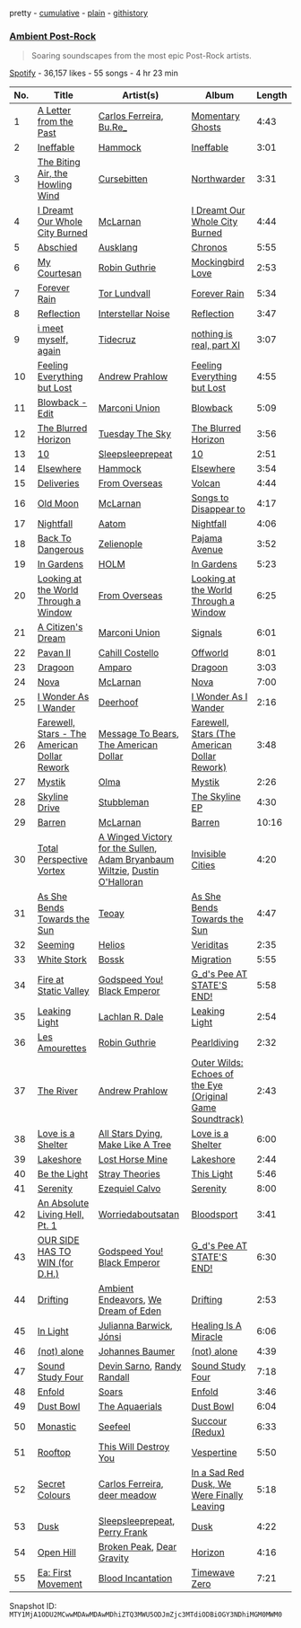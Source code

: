 pretty - [cumulative](/playlists/cumulative/37i9dQZF1DX9uKvEw7Rwtq.md) - [plain](/playlists/plain/37i9dQZF1DX9uKvEw7Rwtq) - [githistory](https://github.githistory.xyz/mackorone/spotify-playlist-archive/blob/main/playlists/plain/37i9dQZF1DX9uKvEw7Rwtq)

### [Ambient Post\-Rock](https://open.spotify.com/playlist/37i9dQZF1DX9uKvEw7Rwtq)

> Soaring soundscapes from the most epic Post\-Rock artists.

[Spotify](https://open.spotify.com/user/spotify) - 36,157 likes - 55 songs - 4 hr 23 min

| No. | Title | Artist(s) | Album | Length |
|---|---|---|---|---|
| 1 | [A Letter from the Past](https://open.spotify.com/track/2Da5dLkBzADcZ0qcTOuiYk) | [Carlos Ferreira](https://open.spotify.com/artist/7J6KXAg6cV2B2BKGYZJhEB), [Bu.Re\_](https://open.spotify.com/artist/6CJUEvrgdk2Qy2M8M8ucy0) | [Momentary Ghosts](https://open.spotify.com/album/7sAHthUnnbu2lpLkzDdqiI) | 4:43 |
| 2 | [Ineffable](https://open.spotify.com/track/4k3g9XiOePysNVbn6FMTIX) | [Hammock](https://open.spotify.com/artist/0VOR7Ie9xUSb45fzIIVJQ1) | [Ineffable](https://open.spotify.com/album/0jMoYHIN3bfKQ6CruDzTAt) | 3:01 |
| 3 | [The Biting Air, the Howling Wind](https://open.spotify.com/track/3uVEwa1M8LSuDd6kR845SW) | [Cursebitten](https://open.spotify.com/artist/77advwCNdJgfdi3QR8BF38) | [Northwarder](https://open.spotify.com/album/43p0klhjyFgB5XOWqwsmku) | 3:31 |
| 4 | [I Dreamt Our Whole City Burned](https://open.spotify.com/track/5F1VGx7gOrhdhet8rTehZ6) | [McLarnan](https://open.spotify.com/artist/0SQZ2Dcu8oLoNZs6Pwqrwt) | [I Dreamt Our Whole City Burned](https://open.spotify.com/album/2pI6eAuMCPZAT8czjR02RN) | 4:44 |
| 5 | [Abschied](https://open.spotify.com/track/5l0a62AwHR4Im5HZ7uhMAy) | [Ausklang](https://open.spotify.com/artist/1ZcJinECNbDAgjHi91jf8Z) | [Chronos](https://open.spotify.com/album/4w6Khg9vi5Dsw9Si0M8fxn) | 5:55 |
| 6 | [My Courtesan](https://open.spotify.com/track/3Mpwsnfe7Q6AspY7aM7qvF) | [Robin Guthrie](https://open.spotify.com/artist/3ZqRIzadY4WYQEg4Hj2vGC) | [Mockingbird Love](https://open.spotify.com/album/78iqh8E1w21f5RxVUNXPuq) | 2:53 |
| 7 | [Forever Rain](https://open.spotify.com/track/3OgeE10HY1P4Xiz8kqX01N) | [Tor Lundvall](https://open.spotify.com/artist/4wLng1JS1GSvps2dPloyzf) | [Forever Rain](https://open.spotify.com/album/3cduDi7Yj9llJs4hIzmF4x) | 5:34 |
| 8 | [Reflection](https://open.spotify.com/track/4O7QRo5ZdHCSVbx6Nh4gLM) | [Interstellar Noise](https://open.spotify.com/artist/3h9YFTlhixNcQHPWYrGXOT) | [Reflection](https://open.spotify.com/album/3NHWpKIN1ykhWepSyzBglP) | 3:47 |
| 9 | [i meet myself, again](https://open.spotify.com/track/5OBR6IOU4nsn35cK6HThVr) | [Tidecruz](https://open.spotify.com/artist/1JRXfBThwZCQ5dexOjNEy2) | [nothing is real, part XI](https://open.spotify.com/album/09Z8BtKPBmpHhKoLzwCWvD) | 3:07 |
| 10 | [Feeling Everything but Lost](https://open.spotify.com/track/5OY253uETDSe8456oYvkS3) | [Andrew Prahlow](https://open.spotify.com/artist/0z4uBJEzO1dJy57Qk5UYt8) | [Feeling Everything but Lost](https://open.spotify.com/album/44TCjQ57NmQQD5BAkT6lqG) | 4:55 |
| 11 | [Blowback \- Edit](https://open.spotify.com/track/4sARF0lHRj1dnK7twhxSJy) | [Marconi Union](https://open.spotify.com/artist/3nZ3ed6p4CKc1McTLypr6H) | [Blowback](https://open.spotify.com/album/7qalD6mlYYh5lFxaEQ5qS5) | 5:09 |
| 12 | [The Blurred Horizon](https://open.spotify.com/track/3VabinWYofsmVNxaqwEtaM) | [Tuesday The Sky](https://open.spotify.com/artist/2uRoyJPNj6VqsIYhRQSa6Q) | [The Blurred Horizon](https://open.spotify.com/album/5dV6WbZFE6pFBDty0iSHLi) | 3:56 |
| 13 | [10](https://open.spotify.com/track/5URbMHeFpOmRGUDZHs01po) | [Sleepsleeprepeat](https://open.spotify.com/artist/5y1SFoys6rcYo6dj6rmGPR) | [10](https://open.spotify.com/album/48zXekl1P8gRk1QQNa88MP) | 2:51 |
| 14 | [Elsewhere](https://open.spotify.com/track/06TdEir7zUwTTCerC8JB6J) | [Hammock](https://open.spotify.com/artist/0VOR7Ie9xUSb45fzIIVJQ1) | [Elsewhere](https://open.spotify.com/album/47Mee9RWknn6UKGAuWVC2c) | 3:54 |
| 15 | [Deliveries](https://open.spotify.com/track/2fwzxX1uakYBKc5cT0kFN3) | [From Overseas](https://open.spotify.com/artist/31PP2XORcCMGHAa8vzJEUV) | [Volcan](https://open.spotify.com/album/1oeoW3Ucs6A2zSMMgMS0UW) | 4:44 |
| 16 | [Old Moon](https://open.spotify.com/track/2nbmmiicbkivIF0olzk7JJ) | [McLarnan](https://open.spotify.com/artist/0SQZ2Dcu8oLoNZs6Pwqrwt) | [Songs to Disappear to](https://open.spotify.com/album/3aLsCurarCN5BSpLQtz5uz) | 4:17 |
| 17 | [Nightfall](https://open.spotify.com/track/2FNfyF9i5CcnnxCERfAlU1) | [Aatom](https://open.spotify.com/artist/3jZNP1cGIr9jG32lxHUezh) | [Nightfall](https://open.spotify.com/album/4AiU1Zx8RwfwrQvgblweFy) | 4:06 |
| 18 | [Back To Dangerous](https://open.spotify.com/track/60E5CKMclWgAFxcqKVz0rg) | [Zelienople](https://open.spotify.com/artist/7JoqPuWVcwttLMTT0jgSgY) | [Pajama Avenue](https://open.spotify.com/album/3qAEUZXgpWwJSt9YxyAB7E) | 3:52 |
| 19 | [In Gardens](https://open.spotify.com/track/2uU1QkomUh8TpMMyTTLsQ0) | [HOLM](https://open.spotify.com/artist/1V45eg22S9YuA3rdgVPXKt) | [In Gardens](https://open.spotify.com/album/3Z3aTgXXA6Bcq7MYnfZDrG) | 5:23 |
| 20 | [Looking at the World Through a Window](https://open.spotify.com/track/1bsSaYmy0vOUH8tux2hAYV) | [From Overseas](https://open.spotify.com/artist/31PP2XORcCMGHAa8vzJEUV) | [Looking at the World Through a Window](https://open.spotify.com/album/5uSadjfUdEaWhB1zs4m3TQ) | 6:25 |
| 21 | [A Citizen's Dream](https://open.spotify.com/track/2ehLNjSUtNeq82kVqDqC2F) | [Marconi Union](https://open.spotify.com/artist/3nZ3ed6p4CKc1McTLypr6H) | [Signals](https://open.spotify.com/album/1z6YgGKHAEJ9FIV93LP4SI) | 6:01 |
| 22 | [Pavan II](https://open.spotify.com/track/3GyMswLMHlC5bAEnqWA5qr) | [Cahill Costello](https://open.spotify.com/artist/2Hx8lclV6wl5gP4ronSGWm) | [Offworld](https://open.spotify.com/album/4uytwEGcmllVKV0xEBMM2h) | 8:01 |
| 23 | [Dragoon](https://open.spotify.com/track/6LGFTYASAcu8YMCcAwRG2g) | [Amparo](https://open.spotify.com/artist/55FRGLGEoc58o9fNM6gEdf) | [Dragoon](https://open.spotify.com/album/4zZR5AnYdvyChSGy0aEGEp) | 3:03 |
| 24 | [Nova](https://open.spotify.com/track/5d24GkUJLwNLhmWC0MYNQP) | [McLarnan](https://open.spotify.com/artist/0SQZ2Dcu8oLoNZs6Pwqrwt) | [Nova](https://open.spotify.com/album/442jVeJ7yvYb1EiTcrKc7f) | 7:00 |
| 25 | [I Wonder As I Wander](https://open.spotify.com/track/1WUI79LofTPndZDTs8r7dU) | [Deerhoof](https://open.spotify.com/artist/7AZwAitWq1KcFoIJhRWb6V) | [I Wonder As I Wander](https://open.spotify.com/album/375PRwWW8KXDcpiNBJMVNg) | 2:16 |
| 26 | [Farewell, Stars \- The American Dollar Rework](https://open.spotify.com/track/7oEKxSpVRJo4SgBMl6DAhR) | [Message To Bears](https://open.spotify.com/artist/6MmQrV24zUeieNf027zkh3), [The American Dollar](https://open.spotify.com/artist/5r4OqYJL7JrtZlffx7FJlb) | [Farewell, Stars \(The American Dollar Rework\)](https://open.spotify.com/album/7MNXIkzZJo7oNOezVyDTXW) | 3:48 |
| 27 | [Mystik](https://open.spotify.com/track/25HjqUZFeK2tgNuGHiXWCB) | [Olma](https://open.spotify.com/artist/0jgC3HsKV46vXA8wsaZFuP) | [Mystik](https://open.spotify.com/album/03tqMIhiB0qSBTtuuZsOdU) | 2:26 |
| 28 | [Skyline Drive](https://open.spotify.com/track/4WQAWGhJB358e9g4wTS3pI) | [Stubbleman](https://open.spotify.com/artist/0Fu1gmQ4PZ1S5anr0l2Cov) | [The Skyline EP](https://open.spotify.com/album/1ytb7WT8k3J4kNVlPWYtPB) | 4:30 |
| 29 | [Barren](https://open.spotify.com/track/7kzMC5fRkZQjjF5jeW02HE) | [McLarnan](https://open.spotify.com/artist/0SQZ2Dcu8oLoNZs6Pwqrwt) | [Barren](https://open.spotify.com/album/1wLiK2y7Ahf0p4gzmY5oZN) | 10:16 |
| 30 | [Total Perspective Vortex](https://open.spotify.com/track/32OKcAVCcfhDgojrd7ZMSI) | [A Winged Victory for the Sullen](https://open.spotify.com/artist/13CMfEeq8AC6ryGOPODqE1), [Adam Bryanbaum Wiltzie](https://open.spotify.com/artist/3pv7Yo0bBHl6jyOXU1NnWf), [Dustin O'Halloran](https://open.spotify.com/artist/6UEYawMcp2M4JFoXVOtZEq) | [Invisible Cities](https://open.spotify.com/album/5jZGc1A6FrsN8qssSxxTce) | 4:20 |
| 31 | [As She Bends Towards the Sun](https://open.spotify.com/track/4cOjEjKJjIefvdz66ejMOc) | [Teoay](https://open.spotify.com/artist/34Zt4C6Z2S3i6VLuc1ErV1) | [As She Bends Towards the Sun](https://open.spotify.com/album/0QAn5hfWiRk6VqAAmp8sF7) | 4:47 |
| 32 | [Seeming](https://open.spotify.com/track/5nrQNMtKNb3amHXUZrzKNf) | [Helios](https://open.spotify.com/artist/592TFYwu9Qb0RC1hKDbX2w) | [Veriditas](https://open.spotify.com/album/3OjaLYG57ukJufdA9H63YP) | 2:35 |
| 33 | [White Stork](https://open.spotify.com/track/2fC4TDzOjxfz8PDgCrDExM) | [Bossk](https://open.spotify.com/artist/6KPlPSPeF5BndJ7P888uSh) | [Migration](https://open.spotify.com/album/2jkfppW61KLmzyFEYLym63) | 5:55 |
| 34 | [Fire at Static Valley](https://open.spotify.com/track/05qZjkncp85Z4pu4of3w6y) | [Godspeed You! Black Emperor](https://open.spotify.com/artist/4svpOyfmQKuWpHLjgy4cdK) | [G\_d's Pee AT STATE'S END!](https://open.spotify.com/album/1RDLG5wi0a2Lrgdxs32tKL) | 5:58 |
| 35 | [Leaking Light](https://open.spotify.com/track/3lrOAT65wFVEc0XApazcJq) | [Lachlan R\. Dale](https://open.spotify.com/artist/2RSfekOwEazZ2AzL0HB0t9) | [Leaking Light](https://open.spotify.com/album/4cqfOx0iyHRYJiJR7hYt28) | 2:54 |
| 36 | [Les Amourettes](https://open.spotify.com/track/6eOmK8yn18IqGAHrNpXf9b) | [Robin Guthrie](https://open.spotify.com/artist/3ZqRIzadY4WYQEg4Hj2vGC) | [Pearldiving](https://open.spotify.com/album/3qeHLQq8W62NOm4SH9Yya6) | 2:32 |
| 37 | [The River](https://open.spotify.com/track/4rhmXU8skfmVs6DoDMTkIl) | [Andrew Prahlow](https://open.spotify.com/artist/0z4uBJEzO1dJy57Qk5UYt8) | [Outer Wilds: Echoes of the Eye \(Original Game Soundtrack\)](https://open.spotify.com/album/3mRnCC3DI0SxIy7DtEFvZs) | 2:43 |
| 38 | [Love is a Shelter](https://open.spotify.com/track/1uPfdyNjqHB46zGj7CWoyk) | [All Stars Dying](https://open.spotify.com/artist/28J3Xc87YW3bb8e5iWptNP), [Make Like A Tree](https://open.spotify.com/artist/2FcYVCAttLCTrobIOwkxsk) | [Love is a Shelter](https://open.spotify.com/album/3fXswSDp0atec4RaaQxfwX) | 6:00 |
| 39 | [Lakeshore](https://open.spotify.com/track/3HGFKsehiopbAKGrzWVjGc) | [Lost Horse Mine](https://open.spotify.com/artist/6IAXzJ1w04k1y0IoDujIBV) | [Lakeshore](https://open.spotify.com/album/1YgvjkUsjMJbJGxcvun4RM) | 2:44 |
| 40 | [Be the Light](https://open.spotify.com/track/3BgjBJHBnRWY2Ah4L5vLz4) | [Stray Theories](https://open.spotify.com/artist/6zrYVEFX8UvqKu99mWVOKs) | [This Light](https://open.spotify.com/album/6jreztqQw5fcT87HVRPVe3) | 5:46 |
| 41 | [Serenity](https://open.spotify.com/track/1rJTJnb9jFkSetUSoIKOvz) | [Ezequiel Calvo](https://open.spotify.com/artist/5WBRIgdYpUWKbQ1Hr4e07K) | [Serenity](https://open.spotify.com/album/0qLppbcnPxM0EcGFNZzAji) | 8:00 |
| 42 | [An Absolute Living Hell, Pt\. 1](https://open.spotify.com/track/4wMM0j73CI2PwLQn0HjUEl) | [Worriedaboutsatan](https://open.spotify.com/artist/2C1P3ThaFeWtrpLNwWzpTT) | [Bloodsport](https://open.spotify.com/album/2EmIqtCm4czU2Kc6YbVE3J) | 3:41 |
| 43 | [OUR SIDE HAS TO WIN \(for D.H.\)](https://open.spotify.com/track/5RH06Chc3TES0rnnlSsecj) | [Godspeed You! Black Emperor](https://open.spotify.com/artist/4svpOyfmQKuWpHLjgy4cdK) | [G\_d's Pee AT STATE'S END!](https://open.spotify.com/album/1RDLG5wi0a2Lrgdxs32tKL) | 6:30 |
| 44 | [Drifting](https://open.spotify.com/track/2ttXU3cfx8unAngSRQ60CK) | [Ambient Endeavors](https://open.spotify.com/artist/6K2iIaKWCotVvzrL8ryV2W), [We Dream of Eden](https://open.spotify.com/artist/55dhSq6LQ1N5JlHF5DlbFf) | [Drifting](https://open.spotify.com/album/1bGo7G5JOcy9jE8S4uNo0H) | 2:53 |
| 45 | [In Light](https://open.spotify.com/track/3de74WrhYh5VKf6t86acCb) | [Julianna Barwick](https://open.spotify.com/artist/0HWfFWL4vVrbaBQqxVCwCi), [Jónsi](https://open.spotify.com/artist/3khg8RDB6nMuw34w1IHS6Y) | [Healing Is A Miracle](https://open.spotify.com/album/4GaLdSDDbRK0CoJKSnihbo) | 6:06 |
| 46 | [\(not\) alone](https://open.spotify.com/track/5H160uvDJVx2e0kfVu4s9u) | [Johannes Baumer](https://open.spotify.com/artist/2UKaC09K4X0OpVUUAergSt) | [\(not\) alone](https://open.spotify.com/album/51dQuuCnhq9ofFbktytfSx) | 4:39 |
| 47 | [Sound Study Four](https://open.spotify.com/track/0d3XErjZJDoJr7XgjncNXr) | [Devin Sarno](https://open.spotify.com/artist/6H0BGNsWkD3AZNqJ3dEHPI), [Randy Randall](https://open.spotify.com/artist/10xQlFFMkARUiDNXd31XYS) | [Sound Study Four](https://open.spotify.com/album/7k68DOmu9jG4RJvG0VveGu) | 7:18 |
| 48 | [Enfold](https://open.spotify.com/track/28NPBeo0MgVDYCJnu2C5Hq) | [Soars](https://open.spotify.com/artist/7iLGqGUSoPQtj8OH61HFwZ) | [Enfold](https://open.spotify.com/album/3URn9GW2uXY7mTXLXs89oS) | 3:46 |
| 49 | [Dust Bowl](https://open.spotify.com/track/4fL6NIQ4BxZuxotGZWORgM) | [The Aquaerials](https://open.spotify.com/artist/4SSLrpx3uzgl5PYQLMzyFc) | [Dust Bowl](https://open.spotify.com/album/7JdA2JLTWnDf0IQfqALmN5) | 6:04 |
| 50 | [Monastic](https://open.spotify.com/track/4VZAiJm5BugPrnlsMzqgUu) | [Seefeel](https://open.spotify.com/artist/0jyH4jtanxaysaxwDVhR6f) | [Succour \(Redux\)](https://open.spotify.com/album/3Nrbrk8rTB1tI12OwvQ2PM) | 6:33 |
| 51 | [Rooftop](https://open.spotify.com/track/63AXbG0B9D4g0ZHzfu4jLn) | [This Will Destroy You](https://open.spotify.com/artist/0MG4LXIw7n4x0wjDc6WYXk) | [Vespertine](https://open.spotify.com/album/5oImgyFgLAwsfkWKu5EWE5) | 5:50 |
| 52 | [Secret Colours](https://open.spotify.com/track/1NMCxRadb4KO7Kjosst5lA) | [Carlos Ferreira](https://open.spotify.com/artist/7J6KXAg6cV2B2BKGYZJhEB), [deer meadow](https://open.spotify.com/artist/7IjTtPufpIvS5zpffa9FXr) | [In a Sad Red Dusk, We Were Finally Leaving](https://open.spotify.com/album/5kaGO4pw3kdASdMgve60vR) | 5:18 |
| 53 | [Dusk](https://open.spotify.com/track/3iGE1kGYpyDTHVSVTS55os) | [Sleepsleeprepeat](https://open.spotify.com/artist/5y1SFoys6rcYo6dj6rmGPR), [Perry Frank](https://open.spotify.com/artist/55vXnVPAEwec4swGa4P1GN) | [Dusk](https://open.spotify.com/album/3AKrk1nvaTNAxwb17DEheV) | 4:22 |
| 54 | [Open Hill](https://open.spotify.com/track/5z8WzfZK6sapGFHOUYxbHW) | [Broken Peak](https://open.spotify.com/artist/1BpFMGgHOZ6pGHrby548Os), [Dear Gravity](https://open.spotify.com/artist/28MEj0HGdwvJYdbMAVpXU6) | [Horizon](https://open.spotify.com/album/2FnyPVqxMi3DhDL9Ms53we) | 4:16 |
| 55 | [Ea: First Movement](https://open.spotify.com/track/2tbGBZ6TpqSVnk0TTOMsTP) | [Blood Incantation](https://open.spotify.com/artist/6FGv87WQ3mJWn3cmLUww6x) | [Timewave Zero](https://open.spotify.com/album/6MGQlAscBNKcBRX3VqkrvZ) | 7:21 |

Snapshot ID: `MTY1MjA1ODU2MCwwMDAwMDAwMDhiZTQ3MWU5ODJmZjc3MTdiODBiOGY3NDhiMGM0MWM0`
